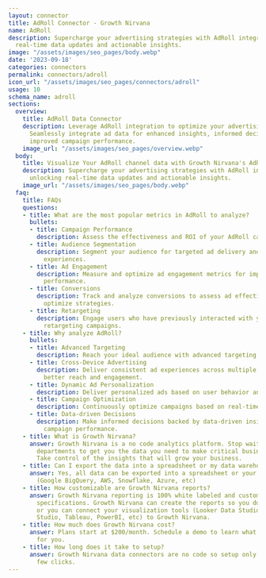 ```yaml
---
layout: connector
title: AdRoll Connector - Growth Nirvana
name: AdRoll
description: Supercharge your advertising strategies with AdRoll integration, unlocking
  real-time data updates and actionable insights.
image: "/assets/images/seo_pages/body.webp"
date: '2023-09-18'
categories: connectors
permalink: connectors/adroll
icon_url: "/assets/images/seo_pages/connectors/adroll"
usage: 10
schema_name: adroll
sections:
  overview:
    title: AdRoll Data Connector
    description: Leverage AdRoll integration to optimize your advertising campaigns.
      Seamlessly integrate ad data for enhanced insights, informed decisions, and
      improved campaign performance.
    image_url: "/assets/images/seo_pages/overview.webp"
  body:
    title: Visualize Your AdRoll channel data with Growth Nirvana's AdRoll Connector
    description: Supercharge your advertising strategies with AdRoll integration,
      unlocking real-time data updates and actionable insights.
    image_url: "/assets/images/seo_pages/body.webp"
  faq:
    title: FAQs
    questions:
    - title: What are the most popular metrics in AdRoll to analyze?
      bullets:
      - title: Campaign Performance
        description: Assess the effectiveness and ROI of your AdRoll campaigns.
      - title: Audience Segmentation
        description: Segment your audience for targeted ad delivery and personalized
          experiences.
      - title: Ad Engagement
        description: Measure and optimize ad engagement metrics for improved campaign
          performance.
      - title: Conversions
        description: Track and analyze conversions to assess ad effectiveness and
          optimize strategies.
      - title: Retargeting
        description: Engage users who have previously interacted with your brand through
          retargeting campaigns.
    - title: Why analyze AdRoll?
      bullets:
      - title: Advanced Targeting
        description: Reach your ideal audience with advanced targeting capabilities.
      - title: Cross-Device Advertising
        description: Deliver consistent ad experiences across multiple devices for
          better reach and engagement.
      - title: Dynamic Ad Personalization
        description: Deliver personalized ads based on user behavior and preferences.
      - title: Campaign Optimization
        description: Continuously optimize campaigns based on real-time data insights.
      - title: Data-driven Decisions
        description: Make informed decisions backed by data-driven insights for improved
          campaign performance.
    - title: What is Growth Nirvana?
      answer: Growth Nirvana is a no code analytics platform. Stop waiting for other
        departments to get you the data you need to make critical business decisions.
        Take control of the insights that will grow your business.
    - title: Can I export the data into a spreadsheet or my data warehouse?
      answer: Yes, all data can be exported into a spreadsheet or your data warehouse
        (Google BigQuery, AWS, Snowflake, Azure, etc)
    - title: How customizable are Growth Nirvana reports?
      answer: Growth Nirvana reporting is 100% white labeled and customized to your
        specifications. Growth Nirvana can create the reports so you don’t have to
        or you can connect your visualization tools (Looker Data Studio/Google Data
        Studio, Tableau, PowerBI, etc) to Growth Nirvana.
    - title: How much does Growth Nirvana cost?
      answer: Plans start at $200/month. Schedule a demo to learn what plan is best
        for you.
    - title: How long does it take to setup?
      answer: Growth Nirvana data connectors are no code so setup only requires a
        few clicks.
---
```

